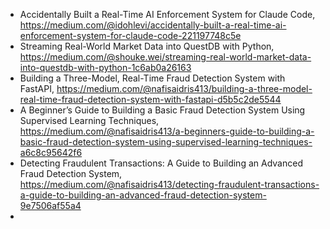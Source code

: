 

 - Accidentally Built a Real-Time AI Enforcement System for Claude Code, https://medium.com/@idohlevi/accidentally-built-a-real-time-ai-enforcement-system-for-claude-code-221197748c5e
 - Streaming Real-World Market Data into QuestDB with Python, https://medium.com/@shouke.wei/streaming-real-world-market-data-into-questdb-with-python-1c6ab0a26163
 -  Building a Three-Model, Real-Time Fraud Detection System with FastAPI, https://medium.com/@nafisaidris413/building-a-three-model-real-time-fraud-detection-system-with-fastapi-d5b5c2de5544
 -  A Beginner’s Guide to Building a Basic Fraud Detection System Using Supervised Learning Techniques, https://medium.com/@nafisaidris413/a-beginners-guide-to-building-a-basic-fraud-detection-system-using-supervised-learning-techniques-a6c8c95642f6
 -  Detecting Fraudulent Transactions: A Guide to Building an Advanced Fraud Detection System, https://medium.com/@nafisaidris413/detecting-fraudulent-transactions-a-guide-to-building-an-advanced-fraud-detection-system-9e7506af55a4
 -  
 
